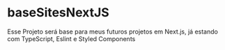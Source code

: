 # baseSitesNextJS
Esse Projeto será base para meus futuros projetos em Next.js, já estando com TypeScript, Eslint e Styled Components
